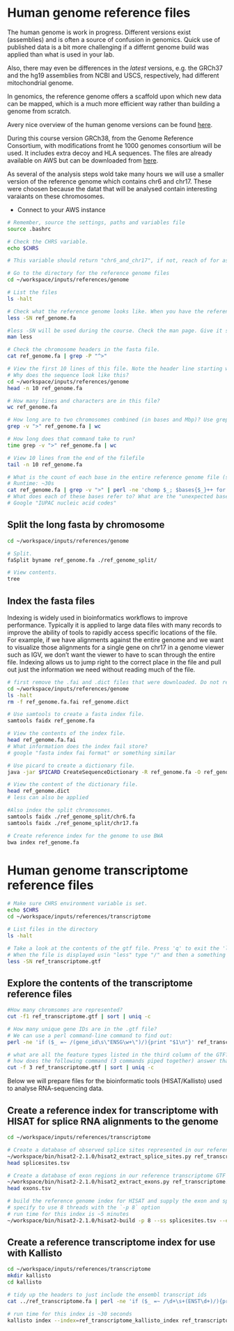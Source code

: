 
# Human genome reference files

The human genome is work in progress. Different versions exist (assemblies) and is often a source of confusion in genomics. Quick use of published data is a bit more challenging if a differnt genome build was applied than what is used in your lab. 

Also, there may even be differences in the *latest* versions, e.g. the GRCh37 and the hg19 assemblies from NCBI and USCS, respectively, had different mitochondrial genome. 

In genomics, the reference genome offers a scaffold upon which new data can be mapped, which is a much more efficient way rather than building a genome from scratch.

Avery nice overview of the human genome versions can be found [here](http://genome.ucsc.edu/FAQ/FAQreleases.html).

During this course version GRCh38, from the Genome Reference Consortium, with modifications fromt he 1000 genomes consortium will be used. It includes extra decoy and HLA sequences. The files are already available on AWS but can be downloaded from [here](ftp://ftp.1000genomes.ebi.ac.uk/vol1/ftp/technical/reference/GRCh38_reference_genome/).

As several of the analysis steps wold take many hours we will use a smaller version of the reference genome which contains chr6 and chr17. These were choosen because the datat that will be analysed contain interesting varaiants on these chromosomes. 
- Connect to your AWS instance


```bash
# Remember, source the settings, paths and variables file
source .bashrc

# Check the CHRS variable.
echo $CHRS

# This variable should return "chr6_and_chr17", if not, reach of for assistance.

# Go to the directory for the reference genome files
cd ~/workspace/inputs/references/genome

# List the files
ls -halt

# Check what the reference genome looks like. When you have the reference genome open just type "1000" and press enter. You will then jump 1000 lines.
less -SN ref_genome.fa

#less -SN will be used during the course. Check the man page. Give it some time to understand how it it structured, it is very helpful to be able to read the help-pages fast when working on the command line.
man less

# Check the chromosome headers in the fasta file.
cat ref_genome.fa | grep -P "^>"

# View the first 10 lines of this file. Note the header line starting with `>`. 
# Why does the sequence look like this?
cd ~/workspace/inputs/references/genome
head -n 10 ref_genome.fa

# How many lines and characters are in this file?
wc ref_genome.fa

# How long are to two chromosomes combined (in bases and Mbp)? Use grep to skip the header lines for each chromosome.
grep -v ">" ref_genome.fa | wc

# How long does that command take to run?
time grep -v ">" ref_genome.fa | wc

# View 10 lines from the end of the filefile
tail -n 10 ref_genome.fa

# What is the count of each base in the entire reference genome file (skipping the header lines for each sequence)?
# Runtime: ~30s
cat ref_genome.fa | grep -v ">" | perl -ne 'chomp $_; $bases{$_}++ for split //; if (eof){print "$_ $bases{$_}\n" for sort keys %bases}'
# What does each of these bases refer to? What are the "unexpected bases"?
# Google "IUPAC nucleic acid codes"
```

## Split the long fasta by chromosome
```bash
cd ~/workspace/inputs/references/genome

# Split.
faSplit byname ref_genome.fa ./ref_genome_split/

# View contents.
tree
```

## Index the fasta files

Indexing is widely used in bioinformatics workflows to improve performance. Typically it is applied to large data files with many records to improve the ability of tools to rapidly access specific locations of the file. For example, if we have alignments against the entire genome and we want to visualize those alignments for a single gene on chr17 in a genome viewer such as IGV, we don’t want the viewer to have to scan through the entire file. Indexing allows us to jump right to the correct place in the file and pull out just the information we need without reading much of the file.

```bash
# first remove the .fai and .dict files that were downloaded. Do not remove the .fa file though!
cd ~/workspace/inputs/references/genome
ls -halt
rm -f ref_genome.fa.fai ref_genome.dict

# Use samtools to create a fasta index file.
samtools faidx ref_genome.fa

# View the contents of the index file.
head ref_genome.fa.fai
# What information does the index fail store?
# google "fasta index fai format" or something similar

# Use picard to create a dictionary file.
java -jar $PICARD CreateSequenceDictionary -R ref_genome.fa -O ref_genome.dict

# View the content of the dictionary file.
head ref_genome.dict
# less can also be applied

#Also index the split chromosomes.
samtools faidx ./ref_genome_split/chr6.fa
samtools faidx ./ref_genome_split/chr17.fa

# Create reference index for the genome to use BWA
bwa index ref_genome.fa
```

# Human genome transcriptome reference files
```bash
# Make sure CHRS environment variable is set.
echo $CHRS
cd ~/workspace/inputs/references/transcriptome

# List files in the directory
ls -halt

# Take a look at the contents of the gtf file. Press 'q' to exit the 'less' display. 
# When the file is displayed usin "less" type "/" and then a something you want to highlight e.g. "chr6". This is very useful when searching for specific infomration
less -SN ref_transcriptome.gtf
```

## Explore the contents of the transcriptome reference files
```bash
#How many chromsomes are represented?
cut -f1 ref_transcriptome.gtf | sort | uniq -c

# How many unique gene IDs are in the .gtf file?
# We can use a perl command-line command to find out:
perl -ne 'if ($_ =~ /(gene_id\s\"ENSG\w+\")/){print "$1\n"}' ref_transcriptome.gtf | sort | uniq | wc -l

# what are all the feature types listed in the third column of the GTF?
# how does the following command (3 commands piped together) answer that question?
cut -f 3 ref_transcriptome.gtf | sort | uniq -c
```

Below we will prepare files for the bioinformatic tools (HISAT/Kallisto) used to analyse RNA-sequencing data.

## Create a reference index for transcriptome with HISAT for splice RNA alignments to the genome
```bash
cd ~/workspace/inputs/references/transcriptome

# Create a database of observed splice sites represented in our reference transcriptome GTF
~/workspace/bin/hisat2-2.1.0/hisat2_extract_splice_sites.py ref_transcriptome.gtf > splicesites.tsv
head splicesites.tsv

# Create a database of exon regions in our reference transcriptome GTF
~/workspace/bin/hisat2-2.1.0/hisat2_extract_exons.py ref_transcriptome.gtf > exons.tsv
head exons.tsv

# build the reference genome index for HISAT and supply the exon and splice site information extracted in the previous steps
# specify to use 8 threads with the `-p 8` option
# run time for this index is ~5 minutes
~/workspace/bin/hisat2-2.1.0/hisat2-build -p 8 --ss splicesites.tsv --exon exons.tsv ~/workspace/inputs/references/genome/ref_genome.fa ref_genome
```

## Create a reference transcriptome index for use with Kallisto

```bash
cd ~/workspace/inputs/references/transcriptome
mkdir kallisto
cd kallisto

# tidy up the headers to just include the ensembl transcript ids
cat ../ref_transcriptome.fa | perl -ne 'if ($_ =~ /\d+\s+(ENST\d+)/){print ">$1\n"}else{print $_}' > ref_transcriptome_clean.fa

# run time for this index is ~30 seconds
kallisto index --index=ref_transcriptome_kallisto_index ref_transcriptome_clean.fa
```
